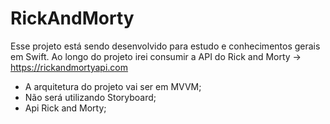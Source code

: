 # RickAndMorty

Esse projeto está sendo desenvolvido para estudo e  conhecimentos gerais em Swift. Ao longo do projeto irei consumir a API do Rick and Morty -> https://rickandmortyapi.com

* A arquitetura do projeto vai ser em MVVM;
* Não será  utilizando Storyboard;
* Api Rick and Morty;
